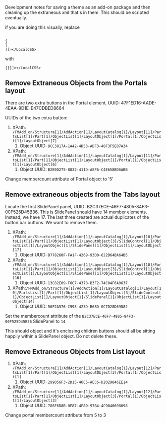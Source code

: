 Development notes for saving a theme as an add-on package and then cleaning up the extraneous xml that's in them. This should be scripted eventually.

if you are doing this visually, replace 
```

{
}
]]></LocalCSS>

```

with 
```
{}]]></LocalCSS>
```

## Remove Extraneous Objects from the **Portals** layout

There are two extra buttons in the Portal element, UUID: 47F1ED16-AADE-4EAA-9D1E-E47CDBED8664

UUIDs of the two extra button:

1. XPath: `/FMAdd_on/Structure[1]/AddAction[1]/LayoutCatalog[1]/Layout[11]/PartsList[1]/Part[1]/ObjectList[1]/LayoutObject[1]/Portal[1]/ObjectList[1]/LayoutObject[7]`
   1. Object UUID: `9CC3817A-1A42-4D53-ADF3-40F3F5E07A34`
2. XPath: `/FMAdd_on/Structure[1]/AddAction[1]/LayoutCatalog[1]/Layout[11]/PartsList[1]/Part[1]/ObjectList[1]/LayoutObject[1]/Portal[1]/ObjectList[1]/LayoutObject[6]`
   1.  Object UUID: `B2B9D275-B032-411D-A8F6-C4E658BD6ABB`

Change membercount attribute of Portal object to '5'

## Remove extraneous objects from the **Tabs** layout
   
Locate the first SlidePanel panel, UUID: B2C37ECE-46F7-4805-84F3-00F525D45B36. This is SlidePanel should have 14 member elements. Instead, we have 17. The last three created are actual duplicates of the button bar buttons. We want to remove them. 
   
1. XPath: `/FMAdd_on/Structure[1]/AddAction[1]/LayoutCatalog[1]/Layout[10]/PartsList[1]/Part[1]/ObjectList[1]/LayoutObject[3]/SlideControl[1]/ObjectList[1]/LayoutObject[1]/SlidePanel[1]/ObjectList[1]/LayoutObject[17]`
   1. Object UUID: `D778260F-FA1F-4269-93D0-622D64BA64B5`
2. XPath: `/FMAdd_on/Structure[1]/AddAction[1]/LayoutCatalog[1]/Layout[10]/PartsList[1]/Part[1]/ObjectList[1]/LayoutObject[3]/SlideControl[1]/ObjectList[1]/LayoutObject[1]/SlidePanel[1]/ObjectList[1]/LayoutObject[16]`
   1. Object UUID: `13C82E09-F6C7-4378-B3F2-74C04F6A0637`
3. XPath:`/FMAdd_on/Structure[1]/AddAction[1]/LayoutCatalog[1]/Layout[10]/PartsList[1]/Part[1]/ObjectList[1]/LayoutObject[3]/SlideControl[1]/ObjectList[1]/LayoutObject[1]/SlidePanel[1]/ObjectList[1]/LayoutObject[14]`
   1. Object UUID: `56F2A576-C993-423D-B68D-0C7D28D69D82`

Set the membercount attribute of the `B2C37ECE-46F7-4805-84F3-00F525D45B36` SlidePanel to `14`

This should object and it's enclosing children buttons should all be sitting happily within a SlidePanel object. Do not delete these.

## Remove Extraneous Objects from **List** layout

1. XPath: `/FMAdd_on/Structure[1]/AddAction[1]/LayoutCatalog[1]/Layout[12]/PartsList[1]/Part[1]/ObjectList[1]/LayoutObject[3]/Portal[1]/ObjectList[1]`
   1. Object UUID: `299056F3-2D15-46C5-AEC6-D2029846EE14`
2. XPath: `/FMAdd_on/Structure[1]/AddAction[1]/LayoutCatalog[1]/Layout[12]/PartsList[1]/Part[1]/ObjectList[1]/LayoutObject[3]/Portal[1]/ObjectList[1]/LayoutObject[3]`
   1. Object UUID: `786F6D8B-0F87-4F89-97B4-4C9046698698`
 
Change portal membercount attribute from 5 to 3
